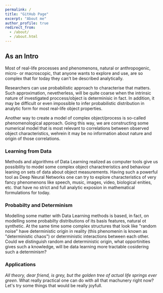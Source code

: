 ```yaml
---
permalink: /
title: "GitHub Page"
excerpt: "About me"
author_profile: true
redirect_from: 
  - /about/
  - /about.html
---
```


As an Intro
-----------
Most of real-life processes and phenomenons, natural or anthropogenic, micro- or macroscopic, that anyone wants to explore and use, are so complex that for today they can't be described analytically.

Researchers can use probabilistic approach to characterise that matters. Such approximation, nevetherless, will be quite coarse when the intrinsic nature of investigated proccess/object is determinisic in fact. In addition, it may be difficult or even impossible to infer probabilistic distribution in analytic form for most real-life object properties.

Another way to create a model of complex object/process is so-called phenomenological approach. Going this way, we are constructing some numerical model that is most relevant to correlations between observed object characteristics, wehrein it may be no information about nature and origin of those correlations.

### Learning from Data

Methods and algorithms of Data Learning realized as computer tools give us possibility to model some complex object charactreristics and behaviour leaning on sets of data about object measurements. Having such a powerful tool as Deep Neural Networks one can try to explore characteristics of very fancy phenomenons like speech, music, images, video, biological enities, etc. that have no strict and full analytic exposion in mathematical formulations for today.

### Probabilty and Determinism

Modelling some matter with Data Learning methods is based, in fact, on modelling some probabilty distributions of its basis features, natural ot synthetic. At the same time some complex structures that look like "random noise" have deterministic origin in reality (this phenomenin is known as "deterministic chaos") or deterministic interactions between each other. Could we distinguish random and deterministic origin, what opportinities gives such a knowledge, will be data learning more tractable cosidering such a determinism?

### Applications

*All theory, dear friend, is grey, but the golden tree of actual life springs ever green*.
What really practical one can do with all that machunery right now?
Let's try some things that would be really joyfull.
